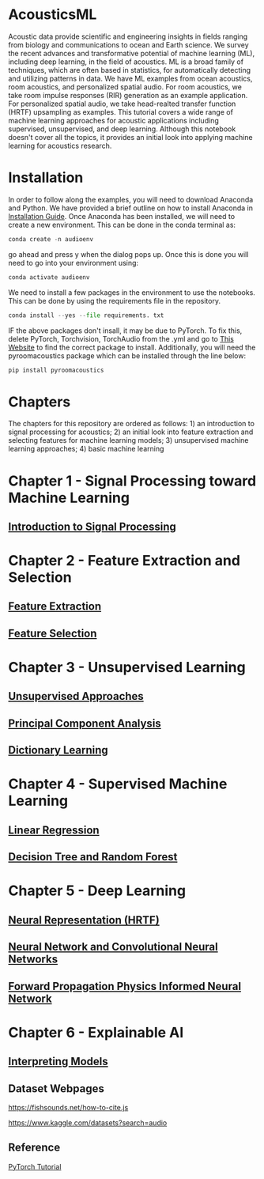 # AcousticsML
Acoustic data provide scientific and engineering insights in fields ranging from biology and communications to ocean and Earth science. We survey the recent advances and transformative potential of machine learning (ML), including deep learning, in the field of acoustics. ML is a broad family of techniques, which are often based in statistics, for automatically detecting and utilizing patterns in data. We have ML examples from ocean acoustics, room acoustics, and personalized spatial audio. For room acoustics, we take room impulse responses (RIR) generation as an example application. For personalized spatial audio, we take head-realted transfer function (HRTF) upsampling as examples. This tutorial covers a wide range of machine learning approaches for acoustic applications including supervised, unsupervised, and deep learning. Although this notebook doesn't cover all the topics, it provides an initial look into applying machine learning for acoustics research.

# Installation 
In order to follow along the examples, you will need to download Anaconda and Python. We have provided a brief outline on how to install Anaconda in [Installation Guide](Python_Installation_instructions.pdf). Once Anaconda has been installed, we will need to create a new environment. This can be done in the conda terminal as: 
```python
conda create -n audioenv
```

go ahead and press y when the dialog pops up. Once this is done you will need to go into your environment using:
```python
conda activate audioenv
```

We need to install a few packages in the environment to use the notebooks. This can be done by using the requirements file in the repository. 

```python
conda install --yes --file requirements. txt
```

IF the above packages don't insall, it may be due to PyTorch. To fix this, delete PyTorch, Torchvision, TorchAudio from the .yml and go to [This Website](https://pytorch.org/get-started/locally/) to find the correct package to install. Additionally, you will need the pyroomacoustics package which can be installed through the line below:

```python
pip install pyroomacoustics
```

# Chapters
The chapters for this repository are ordered as follows: 1) an introduction to signal processing for acoustics; 2) an initial look into feature extraction and selecting features for machine learning models; 3) unsupervised machine learning approaches; 4) basic machine learning 

# Chapter 1 - Signal Processing toward Machine Learning
## [Introduction to Signal Processing](Introduction_Signal_Processing.ipynb)

# Chapter 2 - Feature Extraction and Selection
## [Feature Extraction](FeatureExtraction.ipynb)

## [Feature Selection](FeatureSelection.ipynb)

# Chapter 3 - Unsupervised Learning
## [Unsupervised Approaches](<Unsupervised Learning -- Long Timeseries.ipynb>)

## [Principal Component Analysis](<PCA -- Creating Sound.ipynb>)

## [Dictionary Learning](dictionary_learning.ipynb)

# Chapter 4 - Supervised Machine Learning
## [Linear Regression](<Linear regression -- Predict the reverberation time.ipynb>)

## [Decision Tree and Random Forest](<DT_RF -- Number Identification .ipynb>)

# Chapter 5 - Deep Learning
## [Neural Representation (HRTF)](<Implicit Neural Representation -- HRTF representation learning and interpolation.ipynb>)

## [Neural Network and Convolutional Neural Networks](<LR|NN|CNN -- Audio Classification.ipynb>)

## [Forward Propagation Physics Informed Neural Network](PINNs_forward.ipynb)

# Chapter 6 - Explainable AI
## [Interpreting Models](<Explainable AI.ipynb>)



## Dataset Webpages
https://fishsounds.net/how-to-cite.js

https://www.kaggle.com/datasets?search=audio


## Reference
[PyTorch Tutorial](https://github.com/yunjey/pytorch-tutorial/tree/master)

